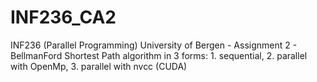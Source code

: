 # INF236_CA2
INF236 (Parallel Programming) University of Bergen - Assignment 2 - BellmanFord Shortest Path algorithm in 3 forms: 1. sequential, 2.
parallel with OpenMp, 3. parallel with nvcc (CUDA)


